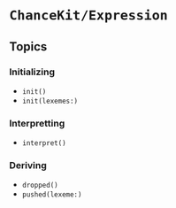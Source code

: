 # ``ChanceKit/Expression``

## Topics

### Initializing

- ``init()``
- ``init(lexemes:)``

### Interpretting

- ``interpret()``

### Deriving

- ``dropped()``
- ``pushed(lexeme:)``
